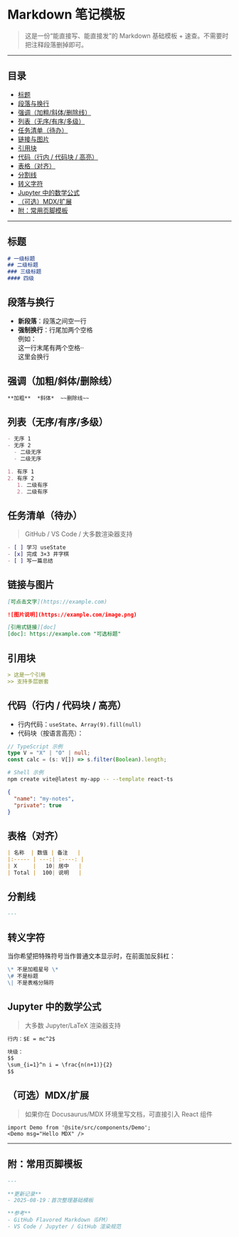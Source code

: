 # Markdown 笔记模板

> 这是一份“能直接写、能直接发”的 Markdown 基础模板 + 速查。不需要时把注释段落删掉即可。

---

## 目录
- [标题](#标题)
- [段落与换行](#段落与换行)
- [强调（加粗/斜体/删除线）](#强调加粗斜体删除线)
- [列表（无序/有序/多级）](#列表无序有序多级)
- [任务清单（待办）](#任务清单待办)
- [链接与图片](#链接与图片)
- [引用块](#引用块)
- [代码（行内 / 代码块 / 高亮）](#代码行内--代码块--高亮)
- [表格（对齐）](#表格对齐)
- [分割线](#分割线)
- [转义字符](#转义字符)
- [Jupyter 中的数学公式](#jupyter-中的数学公式)
- [（可选）MDX/扩展](#可选mdx扩展)
- [附：常用页脚模板](#附常用页脚模板)

---

## 标题
```md
# 一级标题
## 二级标题
### 三级标题
#### 四级
```

## 段落与换行
- **新段落**：段落之间空一行  
- **强制换行**：行尾加两个空格  
  例如：  
  这一行末尾有两个空格··  
  这里会换行

## 强调（加粗/斜体/删除线）
```md
**加粗**  *斜体*  ~~删除线~~
```

## 列表（无序/有序/多级）
```md
- 无序 1
- 无序 2
  - 二级无序
  - 二级无序

1. 有序 1
2. 有序 2
   1. 二级有序
   2. 二级有序
```

## 任务清单（待办）
> GitHub / VS Code / 大多数渲染器支持
```md
- [ ] 学习 useState
- [x] 完成 3×3 井字棋
- [ ] 写一篇总结
```

## 链接与图片
```md
[可点击文字](https://example.com)

![图片说明](https://example.com/image.png)

[引用式链接][doc]
[doc]: https://example.com "可选标题"
```

## 引用块
```md
> 这是一个引用
>> 支持多层嵌套
```

## 代码（行内 / 代码块 / 高亮）
- 行内代码：`useState`、`Array(9).fill(null)`
- 代码块（按语言高亮）：
```ts
// TypeScript 示例
type V = "X" | "O" | null;
const calc = (s: V[]) => s.filter(Boolean).length;
```

```bash
# Shell 示例
npm create vite@latest my-app -- --template react-ts
```

```json
{
  "name": "my-notes",
  "private": true
}
```

## 表格（对齐）
```md
| 名称  | 数值 | 备注   |
|:----- | ---:| :----: |
| X     |   10| 居中   |
| Total |  100| 说明   |
```

## 分割线
```md
---
```

## 转义字符
当你希望把特殊符号当作普通文本显示时，在前面加反斜杠：
```md
\* 不是加粗星号 \*  
\# 不是标题  
\| 不是表格分隔符
```

## Jupyter 中的数学公式
> 大多数 Jupyter/LaTeX 渲染器支持
```md
行内：$E = mc^2$

块级：
$$
\sum_{i=1}^n i = \frac{n(n+1)}{2}
$$
```

## （可选）MDX/扩展
> 如果你在 Docusaurus/MDX 环境里写文档，可直接引入 React 组件
```mdx
import Demo from '@site/src/components/Demo';
<Demo msg="Hello MDX" />
```

---

## 附：常用页脚模板
```md
---

**更新记录**  
- 2025-08-19：首次整理基础模板

**参考**  
- GitHub Flavored Markdown（GFM）
- VS Code / Jupyter / GitHub 渲染规范
```
